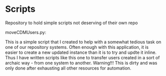 # Scripts
Repository to hold simple scripts not deserving of their own repo

moveCDMUsers.py:

This is a simple script that I created to help with a somewhat tedious task on one of our repository systems.  Often enough with this application, it is easier to create a new updated instance than it is to try and updte it inline.  Thus I have written scripts like this one to transfer users created in a sort of archaic way - from one system to another.  Warning!!!  This is dirty and was only done after exhausting all other resources for automation.
